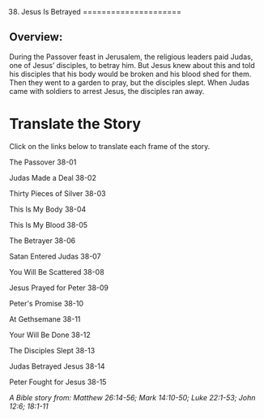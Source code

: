 38. Jesus Is Betrayed
=====================

Overview:
---------

During the Passover feast in Jerusalem, the religious leaders paid Judas,
one of Jesus’ disciples, to betray him. But Jesus knew about this
and told his disciples that his body would be broken and his blood shed
for them. Then they went to a garden to pray, but the disciples slept.
When Judas came with soldiers to arrest Jesus, the disciples ran away.

Translate the Story
===================

Click on the links below to translate each frame of the story.

 The Passover 38-01

 Judas Made a Deal 38-02

 Thirty Pieces of Silver 38-03

 This Is My Body 38-04

 This Is My Blood 38-05

 The Betrayer 38-06

 Satan Entered Judas 38-07

 You Will Be Scattered 38-08

 Jesus Prayed for Peter 38-09

 Peter's Promise 38-10

 At Gethsemane 38-11

 Your Will Be Done 38-12

 The Disciples Slept 38-13

 Judas Betrayed Jesus 38-14

 Peter Fought for Jesus 38-15

*A Bible story from: Matthew 26:14-56; Mark 14:10-50; Luke 22:1-53;
John 12:6; 18:1-11*

